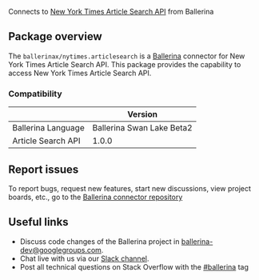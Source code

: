 Connects to [New York Times Article Search API](https://developer.nytimes.com/docs/articlesearch-product/1/overview) from Ballerina

## Package overview
The `ballerinax/nytimes.articlesearch` is a [Ballerina](https://ballerina.io/) connector for New York Times Article Search API.
This package provides the capability to access New York Times Article Search API.

### Compatibility
|                               | Version                         |
|-------------------------------|---------------------------------|
| Ballerina Language            | Ballerina Swan Lake Beta2       | 
| Article Search API            | 1.0.0                           |

## Report issues
To report bugs, request new features, start new discussions, view project boards, etc., go to the [Ballerina connector repository](https://github.com/ballerina-platform/ballerinax-openapi-connectors)

## Useful links
- Discuss code changes of the Ballerina project in [ballerina-dev@googlegroups.com](mailto:ballerina-dev@googlegroups.com).
- Chat live with us via our [Slack channel](https://ballerina.io/community/slack/).
- Post all technical questions on Stack Overflow with the [#ballerina](https://stackoverflow.com/questions/tagged/ballerina) tag
